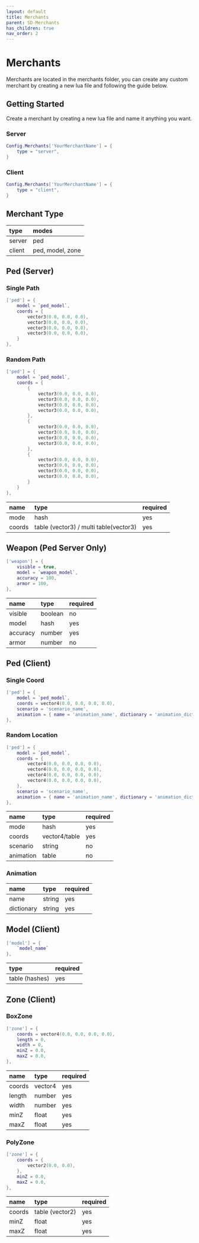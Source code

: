 ```yaml
---
layout: default
title: Merchants
parent: SD-Merchants
has_children: true
nav_order: 2
---
```


# Merchants

Merchants are located in the merchants folder, you can create any custom merchant by creating a new lua file and following the guide below.

## Getting Started

Create a merchant by creating a new lua file and name it anything you want.

### Server
```lua
Config.Merchants['YourMerchantName'] = {
    type = "server",
}
```

### Client
```lua
Config.Merchants['YourMerchantName'] = {
    type = "client",
}
```

## Merchant Type

| type            | modes            |
|:----------------|:-----------------|
| server          | ped              |
| client          | ped, model, zone |


## Ped (Server)

### Single Path
```lua
['ped'] = {
    model = `ped_model`,
    coords = {
        vector3(0.0, 0.0, 0.0),
        vector3(0.0, 0.0, 0.0),
        vector3(0.0, 0.0, 0.0),
        vector3(0.0, 0.0, 0.0),
    }
},
```

### Random Path
```lua
['ped'] = {
    model = `ped_model`,
    coords = {
        {
            vector3(0.0, 0.0, 0.0),
            vector3(0.0, 0.0, 0.0),
            vector3(0.0, 0.0, 0.0),
            vector3(0.0, 0.0, 0.0),
        },
        {
            vector3(0.0, 0.0, 0.0),
            vector3(0.0, 0.0, 0.0),
            vector3(0.0, 0.0, 0.0),
            vector3(0.0, 0.0, 0.0),
        },
        {
            vector3(0.0, 0.0, 0.0),
            vector3(0.0, 0.0, 0.0),
            vector3(0.0, 0.0, 0.0),
            vector3(0.0, 0.0, 0.0),
        } 
    }
},
```


| name            | type            | required |
|:----------------|:----------------|:---------|
| mode            | hash            | yes      |
| coords          | table (vector3) / multi table(vector3)  | yes      |

## Weapon (Ped Server Only)

```lua
['weapon'] = {
    visible = true,
    model = `weapon_model`,
    accuracy = 100,
    armor = 100,
},
```

| name            | type           | required |
|:----------------|:---------------|:---------|
| visible         | boolean        | no       |
| model           | hash           | yes      |
| accuracy        | number         | yes      |
| armor           | number         | no       |


## Ped (Client)

### Single Coord
```lua
['ped'] = {
    model = `ped_model`,
    coords = vector4(0.0, 0.0, 0.0, 0.0),
    scenario = 'scenario_name',
    animation = { name = 'animation_name', dictionary = 'animation_dictionary' } 
},
```

### Random Location
```lua
['ped'] = {
    model = `ped_model`,
    coords = {
        vector4(0.0, 0.0, 0.0, 0.0),
        vector4(0.0, 0.0, 0.0, 0.0),
        vector4(0.0, 0.0, 0.0, 0.0),
        vector4(0.0, 0.0, 0.0, 0.0),
    },
    scenario = 'scenario_name',
    animation = { name = 'animation_name', dictionary = 'animation_dictionary' } 
},
```

| name            | type           | required |
|:----------------|:---------------|:---------|
| mode            | hash           | yes      |
| coords          | vector4/table  | yes      |
| scenario        | string         | no       |
| animation       | table          | no       |

### Animation

| name            | type           | required |
|:----------------|:---------------|:---------|
| name            | string         | yes      |
| dictionary      | string         | yes      |

## Model (Client)

```lua
['model'] = { 
    `model_name`
},
```

| type           | required |
|:---------------|:---------|
| table (hashes) | yes      |

## Zone (Client)

### BoxZone
```lua
['zone'] = {
    coords = vector4(0.0, 0.0, 0.0, 0.0),
    length = 0,
    width = 0,
    minZ = 0.0,
    maxZ = 0.0,
},
```

| name            | type           | required |
|:----------------|:---------------|:---------|
| coords          | vector4        | yes      |
| length          | number         | yes      |
| width           | number         | yes      |
| minZ            | float          | yes      |
| maxZ            | float          | yes      |

### PolyZone
```lua
['zone'] = {
    coords = {
        vector2(0.0, 0.0),
    },
    minZ = 0.0,
    maxZ = 0.0,
},
```

| name            | type           | required |
|:----------------|:---------------|:---------|
| coords          | table (vector2)| yes      |
| minZ            | float          | yes      |
| maxZ            | float          | yes      |